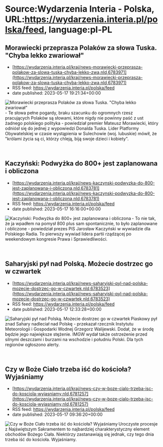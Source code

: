 # Source:Wydarzenia Interia - Polska, URL:https://wydarzenia.interia.pl/polska/feed, language:pl-PL

## Morawiecki przeprasza Polaków za słowa Tuska. "Chyba lekko zwariował"
 - [https://wydarzenia.interia.pl/kraj/news-morawiecki-przeprasza-polakow-za-slowa-tuska-chyba-lekko-zwa,nId,6783971](https://wydarzenia.interia.pl/kraj/news-morawiecki-przeprasza-polakow-za-slowa-tuska-chyba-lekko-zwa,nId,6783971)
 - RSS feed: https://wydarzenia.interia.pl/polska/feed
 - date published: 2023-05-17 19:21:34+00:00

<p><a href="https://wydarzenia.interia.pl/kraj/news-morawiecki-przeprasza-polakow-za-slowa-tuska-chyba-lekko-zwa,nId,6783971"><img align="left" alt="Morawiecki przeprasza Polaków za słowa Tuska. &quot;Chyba lekko zwariował&quot;" src="https://i.iplsc.com/morawiecki-przeprasza-polakow-za-slowa-tuska-chyba-lekko-zwa/000H5ZEBD3BCT2ST-C321.jpg" /></a>- Te słowa pełne pogardy, braku szacunku do ogromnych rzesz pracujących Polaków są słowami, które nigdy nie powinny paść z ust żadnego polskiego polityka  - powiedział premier Mateusz Morawiecki, który odniósł się do jednej z wypowiedzi Donalda Tuska. Lider Platformy Obywatelskiej w czasie wystąpienia w Sulechowie (woj. lubuskie) mówił, że &quot;królami życia są ci, którzy chleją, biją swoje dzieci i kobiety&quot;. </p><br clear="all" />

## Kaczyński: Podwyżka do 800+ jest zaplanowana i obliczona
 - [https://wydarzenia.interia.pl/kraj/news-kaczynski-podwyzka-do-800-jest-zaplanowana-i-obliczona,nId,6783781](https://wydarzenia.interia.pl/kraj/news-kaczynski-podwyzka-do-800-jest-zaplanowana-i-obliczona,nId,6783781)
 - RSS feed: https://wydarzenia.interia.pl/polska/feed
 - date published: 2023-05-17 16:16:00+00:00

<p><a href="https://wydarzenia.interia.pl/kraj/news-kaczynski-podwyzka-do-800-jest-zaplanowana-i-obliczona,nId,6783781"><img align="left" alt="Kaczyński: Podwyżka do 800+ jest zaplanowana i obliczona" src="https://i.iplsc.com/kaczynski-podwyzka-do-800-jest-zaplanowana-i-obliczona/000FUQE3F6KAT8OS-C321.jpg" /></a>- To nie tak, że ja wpadłem na pomysł 800 plus sam spontanicznie, to było zaplanowane i obliczone - powiedział prezes PiS Jarosław Kaczyński w wywiadzie dla Polskiego Radia. To pierwszy wywiad lidera partii rządzącej po weekendowym kongresie Prawa i Sprawiedliwości.</p><br clear="all" />

## Saharyjski pył nad Polską. Możecie dostrzec go w czwartek
 - [https://wydarzenia.interia.pl/kraj/news-saharyjski-pyl-nad-polska-mozecie-dostrzec-go-w-czwartek,nId,6783523](https://wydarzenia.interia.pl/kraj/news-saharyjski-pyl-nad-polska-mozecie-dostrzec-go-w-czwartek,nId,6783523)
 - RSS feed: https://wydarzenia.interia.pl/polska/feed
 - date published: 2023-05-17 12:33:28+00:00

<p><a href="https://wydarzenia.interia.pl/kraj/news-saharyjski-pyl-nad-polska-mozecie-dostrzec-go-w-czwartek,nId,6783523"><img align="left" alt="Saharyjski pył nad Polską. Możecie dostrzec go w czwartek" src="https://i.iplsc.com/saharyjski-pyl-nad-polska-mozecie-dostrzec-go-w-czwartek/000H5WVJOOCQMY02-C321.jpg" /></a>Piaskowy pył znad Sahary nadleciał nad Polskę - przekazał rzecznik Instytutu Meteorologii i Gospodarki Wodnej Grzegorz Walijewski. Dodał, że w środę będzie jego największe stężenie. IMGW wydał także ostrzeżenie przed silnymi deszczami i burzami na wschodzie i południu Polski. Dla tych regionów ogłoszono alerty.</p><br clear="all" />

## Czy w Boże Ciało trzeba iść do kościoła? Wyjaśniamy
 - [https://wydarzenia.interia.pl/kraj/news-czy-w-boze-cialo-trzeba-isc-do-kosciola-wyjasniamy,nId,6781257](https://wydarzenia.interia.pl/kraj/news-czy-w-boze-cialo-trzeba-isc-do-kosciola-wyjasniamy,nId,6781257)
 - RSS feed: https://wydarzenia.interia.pl/polska/feed
 - date published: 2023-05-17 09:36:20+00:00

<p><a href="https://wydarzenia.interia.pl/kraj/news-czy-w-boze-cialo-trzeba-isc-do-kosciola-wyjasniamy,nId,6781257"><img align="left" alt="Czy w Boże Ciało trzeba iść do kościoła? Wyjaśniamy" src="https://i.iplsc.com/czy-w-boze-cialo-trzeba-isc-do-kosciola-wyjasniamy/000H5QJLQYL757I1-C321.jpg" /></a>Uroczyste procesje z Najświętszym Sakramentem to najbardziej charakterystyczny element obchodów Bożego Ciała. Niektórzy zastanawiają się jednak, czy tego dnia trzeba iść do kościoła. Wyjaśniamy.</p><br clear="all" />

